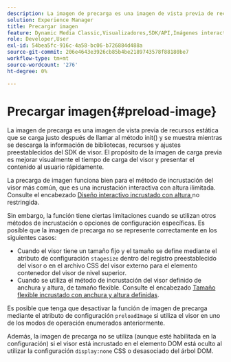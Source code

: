 ```yaml
---
description: La imagen de precarga es una imagen de vista previa de recursos estática que se carga justo después de llamar al método init() y se muestra mientras se descarga la información de bibliotecas, recursos y ajustes preestablecidos del SDK de visor. El propósito de la imagen de carga previa es mejorar visualmente el tiempo de carga del visor y presentar el contenido al usuario rápidamente.
solution: Experience Manager
title: Precargar imagen
feature: Dynamic Media Classic,Visualizadores,SDK/API,Imágenes interactivas
role: Developer,User
exl-id: 54bea5fc-916c-4a58-bc06-b726884d488a
source-git-commit: 206e4643e3926cb85b4be2189743578f88180be7
workflow-type: tm+mt
source-wordcount: '276'
ht-degree: 0%

---
```


# Precargar imagen{#preload-image}

La imagen de precarga es una imagen de vista previa de recursos estática que se carga justo después de llamar al método init() y se muestra mientras se descarga la información de bibliotecas, recursos y ajustes preestablecidos del SDK de visor. El propósito de la imagen de carga previa es mejorar visualmente el tiempo de carga del visor y presentar el contenido al usuario rápidamente.

La precarga de imagen funciona bien para el método de incrustación del visor más común, que es una incrustación interactiva con altura ilimitada. Consulte el encabezado [Diseño interactivo incrustado con altura ](../../c-html5-aem-asset-viewers/c-html5-aem-interactive-images/c-html5-aem-interactive-images.md#section-6bb5d3c502544ad18a58eafe12a13435) no restringida.

Sin embargo, la función tiene ciertas limitaciones cuando se utilizan otros métodos de incrustación o opciones de configuración específicas. Es posible que la imagen de precarga no se represente correctamente en los siguientes casos:

* Cuando el visor tiene un tamaño fijo y el tamaño se define mediante el atributo de configuración `stagesize` dentro del registro preestablecido del visor o en el archivo CSS del visor externo para el elemento contenedor del visor de nivel superior.
* Cuando se utiliza el método de incrustación del visor definido de anchura y altura, de tamaño flexible. Consulte el encabezado [Tamaño flexible incrustado con anchura y altura definidas](../../c-html5-aem-asset-viewers/c-html5-aem-interactive-images/c-html5-aem-interactive-images.md#section-6bb5d3c502544ad18a58eafe12a13435).

Es posible que tenga que desactivar la función de imagen de precarga mediante el atributo de configuración `preloadImage` si utiliza el visor en uno de los modos de operación enumerados anteriormente.

Además, la imagen de precarga no se utiliza (aunque esté habilitada en la configuración) si el visor está incrustado en el elemento DOM está oculto al utilizar la configuración `display:none` CSS o desasociado del árbol DOM.
